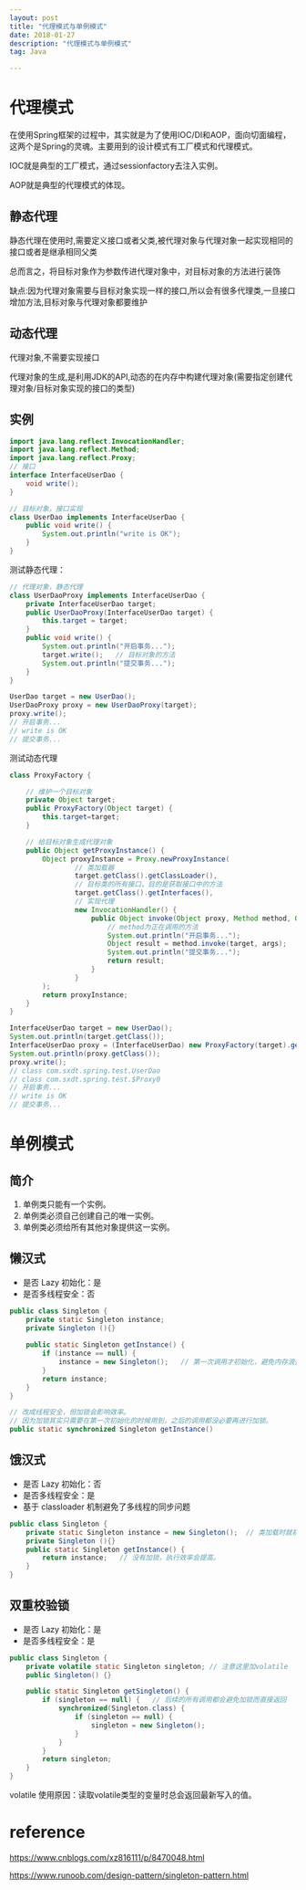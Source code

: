 ```yaml
---
layout: post
title: "代理模式与单例模式"
date: 2018-01-27
description: "代理模式与单例模式"
tag: Java

---
```


# 代理模式

在使用Spring框架的过程中，其实就是为了使用IOC/DI和AOP，面向切面编程，这两个是Spring的灵魂。主要用到的设计模式有工厂模式和代理模式。

IOC就是典型的工厂模式，通过sessionfactory去注入实例。

AOP就是典型的代理模式的体现。

## 静态代理

静态代理在使用时,需要定义接口或者父类,被代理对象与代理对象一起实现相同的接口或者是继承相同父类

总而言之，将目标对象作为参数传进代理对象中，对目标对象的方法进行装饰

缺点:因为代理对象需要与目标对象实现一样的接口,所以会有很多代理类,一旦接口增加方法,目标对象与代理对象都要维护

## 动态代理

代理对象,不需要实现接口

代理对象的生成,是利用JDK的API,动态的在内存中构建代理对象(需要指定创建代理对象/目标对象实现的接口的类型)

## 实例

```java
import java.lang.reflect.InvocationHandler;
import java.lang.reflect.Method;
import java.lang.reflect.Proxy;
// 接口
interface InterfaceUserDao {
    void write();
}

// 目标对象，接口实现
class UserDao implements InterfaceUserDao {
    public void write() {
        System.out.println("write is OK");
    }
}
```

测试静态代理：

```java
// 代理对象，静态代理
class UserDaoProxy implements InterfaceUserDao {
    private InterfaceUserDao target;
    public UserDaoProxy(InterfaceUserDao target) {
        this.target = target;
    }
    public void write() {
        System.out.println("开启事务...");
        target.write();   // 目标对象的方法
        System.out.println("提交事务...");
    }
}
```


```java
UserDao target = new UserDao();
UserDaoProxy proxy = new UserDaoProxy(target);
proxy.write();
// 开启事务...
// write is OK
// 提交事务...
```

测试动态代理

```java
class ProxyFactory {

    // 维护一个目标对象
    private Object target;
    public ProxyFactory(Object target) {
        this.target=target;
    }

    // 给目标对象生成代理对象
    public Object getProxyInstance() {
        Object proxyInstance = Proxy.newProxyInstance(
                // 类加载器
                target.getClass().getClassLoader(),
                // 目标类的所有接口，目的是获取接口中的方法
                target.getClass().getInterfaces(),
                // 实现代理
                new InvocationHandler() {
                    public Object invoke(Object proxy, Method method, Object[] args) throws Throwable {
                        // method为正在调用的方法
                        System.out.println("开启事务...");
                        Object result = method.invoke(target, args);
                        System.out.println("提交事务...");
                        return result;
                    }
                }
        );
        return proxyInstance;
    }
}
```

```java
InterfaceUserDao target = new UserDao();
System.out.println(target.getClass());
InterfaceUserDao proxy = (InterfaceUserDao) new ProxyFactory(target).getProxyInstance();
System.out.println(proxy.getClass());
proxy.write();
// class com.sxdt.spring.test.UserDao
// class com.sxdt.spring.test.$Proxy0
// 开启事务...
// write is OK
// 提交事务...
```



# 单例模式

## 简介

1. 单例类只能有一个实例。
2. 单例类必须自己创建自己的唯一实例。
3. 单例类必须给所有其他对象提供这一实例。

## 懒汉式

- 是否 Lazy 初始化：是
- 是否多线程安全：否

```java
public class Singleton {  
    private static Singleton instance;  
    private Singleton (){}  
  
    public static Singleton getInstance() {  
        if (instance == null) {  
            instance = new Singleton();   // 第一次调用才初始化，避免内存浪费。
        }  
        return instance;  
    }  
}
```

```java
// 改成线程安全，但加锁会影响效率。
// 因为加锁其实只需要在第一次初始化的时候用到，之后的调用都没必要再进行加锁。
public static synchronized Singleton getInstance()
```


## 饿汉式

- 是否 Lazy 初始化：否
- 是否多线程安全：是
- 基于 classloader 机制避免了多线程的同步问题

```java
public class Singleton {  
    private static Singleton instance = new Singleton();  // 类加载时就初始化，浪费内存。 
    private Singleton (){}  
    public static Singleton getInstance() {  
        return instance;   // 没有加锁，执行效率会提高。
    }  
}
```


## 双重校验锁

- 是否 Lazy 初始化：是
- 是否多线程安全：是

```java
public class Singleton {
    private volatile static Singleton singleton; // 注意这里加volatile
    public Singleton() {}

    public static Singleton getSingleton() {
        if (singleton == null) {   // 后续的所有调用都会避免加锁而直接返回
            synchronized(Singleton.class) {
                if (singleton == null) {
                    singleton = new Singleton();
                }
            }
        }
        return singleton;
    }
}
```
volatile 使用原因：读取volatile类型的变量时总会返回最新写入的值。



# reference

https://www.cnblogs.com/xz816111/p/8470048.html

https://www.runoob.com/design-pattern/singleton-pattern.html